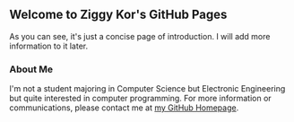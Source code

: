 ## Welcome to Ziggy Kor's GitHub Pages

As you can see, it's just a concise page of introduction. I will add more information to it later.

### About Me

I'm not a student majoring in Computer Science but Electronic Engineering but quite interested in computer programming.
For more information or communications, please contact me at [my GitHub Homepage](https://github.com/ZiggyKor).
